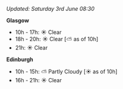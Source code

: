 *Updated: Saturday 3rd June 08:30*

**Glasgow**

* 10h - 17h: :sunny: Clear
* 18h - 20h: :sunny: Clear [:partly_sunny: as of 10h]
* 21h: :sunny: Clear

**Edinburgh**

* 10h - 15h: :partly_sunny: Partly Cloudy [:sunny: as of 10h]
* 16h - 21h: :sunny: Clear
